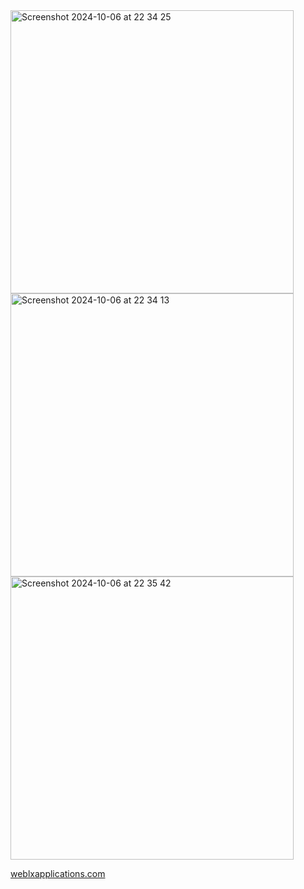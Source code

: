 <img height="453" alt="Screenshot 2024-10-06 at 22 34 25" src="https://github.com/user-attachments/assets/0a72c4dc-2bc4-4d0d-b1ff-3ac129c039ea">
<img height="453" alt="Screenshot 2024-10-06 at 22 34 13" src="https://github.com/user-attachments/assets/8a690ced-ad75-44b2-9b21-a7adc9428720">
<img height="453" alt="Screenshot 2024-10-06 at 22 35 42" src="https://github.com/user-attachments/assets/7b490d63-e7d3-4b36-96ac-456d60710aca">

<a href="https://weblxapplications.com/">weblxapplications.com</a>

